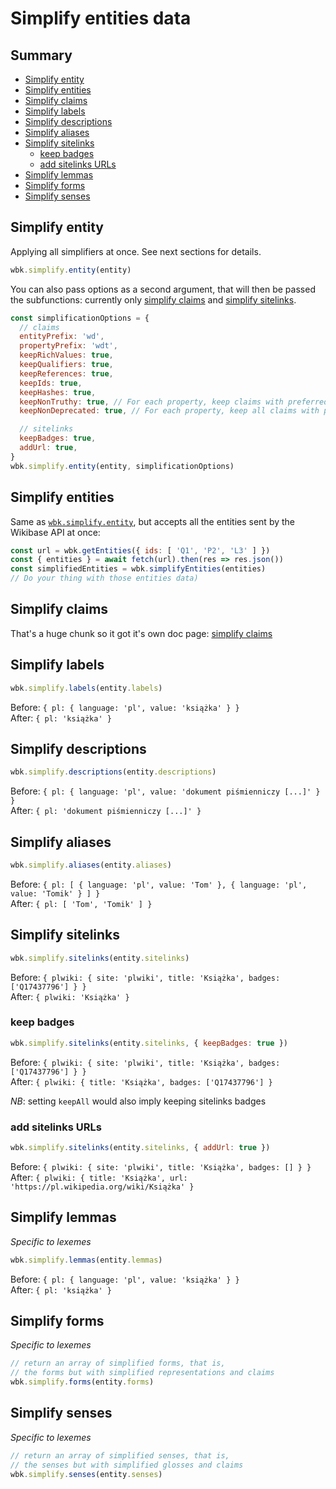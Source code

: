 # Simplify entities data

## Summary

<!-- START doctoc generated TOC please keep comment here to allow auto update -->
<!-- DON'T EDIT THIS SECTION, INSTEAD RE-RUN doctoc TO UPDATE -->

- [Simplify entity](#simplify-entity)
- [Simplify entities](#simplify-entities)
- [Simplify claims](simplify_claims.md)
- [Simplify labels](#simplify-labels)
- [Simplify descriptions](#simplify-descriptions)
- [Simplify aliases](#simplify-aliases)
- [Simplify sitelinks](#simplify-sitelinks)
  - [keep badges](#keep-badges)
  - [add sitelinks URLs](#add-sitelinks-urls)
- [Simplify lemmas](#simplify-lemmas)
- [Simplify forms](#simplify-forms)
- [Simplify senses](#simplify-senses)

<!-- END doctoc generated TOC please keep comment here to allow auto update -->


## Simplify entity
Applying all simplifiers at once. See next sections for details.
```js
wbk.simplify.entity(entity)
```
You can also pass options as a second argument, that will then be passed the subfunctions: currently only [simplify claims](simplify_claims.md) and [simplify sitelinks](#simplify-sitelinks).
```js
const simplificationOptions = {
  // claims
  entityPrefix: 'wd',
  propertyPrefix: 'wdt',
  keepRichValues: true,
  keepQualifiers: true,
  keepReferences: true,
  keepIds: true,
  keepHashes: true,
  keepNonTruthy: true, // For each property, keep claims with preferred rank, or normal rank if no claims has the preferred rank
  keepNonDeprecated: true, // For each property, keep all claims with preferred or normal rank

  // sitelinks
  keepBadges: true,
  addUrl: true,
}
wbk.simplify.entity(entity, simplificationOptions)
```

## Simplify entities
Same as [`wbk.simplify.entity`](#simplify-entity), but accepts all the entities sent by the Wikibase API at once:
```js
const url = wbk.getEntities({ ids: [ 'Q1', 'P2', 'L3' ] })
const { entities } = await fetch(url).then(res => res.json())
const simplifiedEntities = wbk.simplifyEntities(entities)
// Do your thing with those entities data)
```

## Simplify claims
That's a huge chunk so it got it's own doc page: [simplify claims](simplify_claims.md)

## Simplify labels
```js
wbk.simplify.labels(entity.labels)
```
Before: `{ pl: { language: 'pl', value: 'książka' } }`<br>
After: `{ pl: 'książka' }`

## Simplify descriptions
```js
wbk.simplify.descriptions(entity.descriptions)
```
Before: `{ pl: { language: 'pl', value: 'dokument piśmienniczy [...]' } }`<br>
After: `{ pl: 'dokument piśmienniczy [...]' }`

## Simplify aliases
```js
wbk.simplify.aliases(entity.aliases)
```
Before: `{ pl: [ { language: 'pl', value: 'Tom' }, { language: 'pl', value: 'Tomik' } ] }`<br>
After: `{ pl: [ 'Tom', 'Tomik' ] }`

## Simplify sitelinks
```js
wbk.simplify.sitelinks(entity.sitelinks)
```
Before: `{ plwiki: { site: 'plwiki', title: 'Książka', badges: ['Q17437796'] } }`<br>
After: `{ plwiki: 'Książka' }`

### keep badges
```js
wbk.simplify.sitelinks(entity.sitelinks, { keepBadges: true })
```
Before: `{ plwiki: { site: 'plwiki', title: 'Książka', badges: ['Q17437796'] } }`<br>
After: `{ plwiki: { title: 'Książka', badges: ['Q17437796'] }`

*NB*: setting `keepAll` would also imply keeping sitelinks badges

### add sitelinks URLs
```js
wbk.simplify.sitelinks(entity.sitelinks, { addUrl: true })
```
Before: `{ plwiki: { site: 'plwiki', title: 'Książka', badges: [] } }`<br>
After: `{ plwiki: { title: 'Książka', url: 'https://pl.wikipedia.org/wiki/Książka' }`

## Simplify lemmas
*Specific to lexemes*

```js
wbk.simplify.lemmas(entity.lemmas)
```
Before: `{ pl: { language: 'pl', value: 'książka' } }`<br>
After: `{ pl: 'książka' }`

## Simplify forms
*Specific to lexemes*

```js
// return an array of simplified forms, that is,
// the forms but with simplified representations and claims
wbk.simplify.forms(entity.forms)
```

## Simplify senses
*Specific to lexemes*

```js
// return an array of simplified senses, that is,
// the senses but with simplified glosses and claims
wbk.simplify.senses(entity.senses)
```
